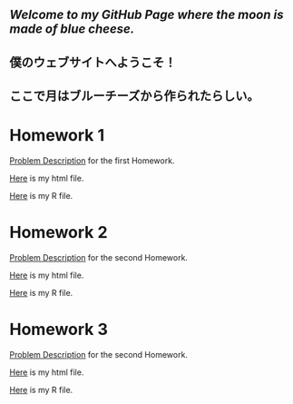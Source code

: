 ## _Welcome to my GitHub Page where the moon is made of blue cheese._

## 僕のウェブサイトへようこそ！
## ここで月はブルーチーズから作られたらしい。



# Homework 1

  [Problem Description](IE582_Fall2019_Homework1.pdf) for the first Homework.

  [Here](IE582-HW1-sanserguz.html) is my html file.

  [Here](IE582-HW1-sanserguz.R) is my R file.

# Homework 2

  [Problem Description](IE582_Fall2019_Homework2.pdf) for the second Homework.

  [Here](IE582-HW2-sanserguz.html) is my html file.

  [Here](IE582-HW2-sanserguz.R) is my R file.

# Homework 3

  [Problem Description](IE582_Fall2019_Homework3.pdf) for the second Homework.

  [Here](IE582-HW3-sanserguz.html) is my html file.

  [Here](IE582-HW3-sanserguz.R) is my R file.
